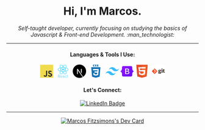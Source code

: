 <div id="header" align="center">
   <h1>Hi, I'm Marcos.</h1>
</div>

<p align="center"><i>Self-taught developer, currently focusing on studying the basics of Javascript & Front-end Development. :man_technologist:</i></p>

---

<div id="languages" align="center">
  <h4>Languages & Tools I Use:</h4>
  <div>
  <img src="https://github.com/devicons/devicon/blob/master/icons/javascript/javascript-original.svg" title="JavaScript" alt="JavaScript" width="35" height="35"/>&nbsp;
  <img src="https://github.com/devicons/devicon/blob/master/icons/react/react-original-wordmark.svg" title="React" alt="React" width="35" height="35"/>&nbsp;
  <img src="https://github.com/devicons/devicon/blob/master/icons/nextjs/nextjs-original.svg" title="Next" alt="Next" width="35" height="35" backgroundColor="white" />&nbsp;
  <img src="https://github.com/devicons/devicon/blob/master/icons/css3/css3-plain-wordmark.svg"  title="CSS3" alt="CSS" width="35" height="35"/>&nbsp;
  <img src="https://github.com/devicons/devicon/blob/master/icons/tailwindcss/tailwindcss-plain.svg" title="TailwindCSS" alt="Tailwind" width="35" height="35"/>
  <img src="https://github.com/devicons/devicon/blob/master/icons/bootstrap/bootstrap-original.svg" title="Bootstrap" alt="Bootstrap" width="35" height="35"/>
  <img src="https://github.com/devicons/devicon/blob/master/icons/html5/html5-original.svg" title="HTML5" alt="HTML" width="35" height="35"/>&nbsp;
  <img src="https://github.com/devicons/devicon/blob/master/icons/git/git-original-wordmark.svg" title="Git" alt="Git" width="35" height="35"/>
     

</div>
</div>

<div id="contact" align="center">
  <h4>Let's Connect:</h4>
    <div id="badge">
    <a href="https://www.linkedin.com/in/marcos-fitzsimons-70a010208/" target="_blank">
      <img src="https://img.shields.io/badge/LinkedIn-blue?style=for-the-badge&logo=linkedin&logoColor=white" alt="LinkedIn Badge"/>
    </a>
  </div>
</div>

---

<div id="card" align="center">
<a href="https://app.daily.dev/fitzsimons_m"><img src="https://api.daily.dev/devcards/a35e5b0afd8b4f15bd789e540a43b583.png?r=k0c" width="250" alt="Marcos Fitzsimons's Dev Card"/></a>
</div>
